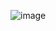 ![image](https://github.com/HatoryHanzo182/Trello/assets/55142468/c6af7d5b-d1e1-4aed-ba6e-dd2e16840131)
